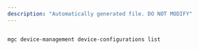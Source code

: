 ```yaml
---
description: "Automatically generated file. DO NOT MODIFY"
---
```


```cli

mgc device-management device-configurations list

```